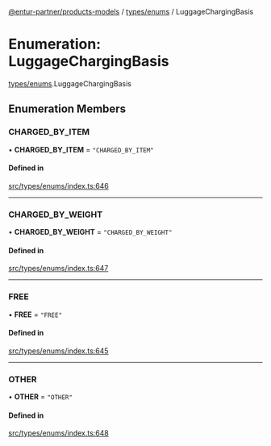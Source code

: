 [@entur-partner/products-models](../README.md) / [types/enums](../modules/types_enums.md) / LuggageChargingBasis

# Enumeration: LuggageChargingBasis

[types/enums](../modules/types_enums.md).LuggageChargingBasis

## Enumeration Members

### CHARGED\_BY\_ITEM

• **CHARGED\_BY\_ITEM** = ``"CHARGED_BY_ITEM"``

#### Defined in

[src/types/enums/index.ts:646](https://github.com/entur/products-models/blob/main/src/types/enums/index.ts#L646)

___

### CHARGED\_BY\_WEIGHT

• **CHARGED\_BY\_WEIGHT** = ``"CHARGED_BY_WEIGHT"``

#### Defined in

[src/types/enums/index.ts:647](https://github.com/entur/products-models/blob/main/src/types/enums/index.ts#L647)

___

### FREE

• **FREE** = ``"FREE"``

#### Defined in

[src/types/enums/index.ts:645](https://github.com/entur/products-models/blob/main/src/types/enums/index.ts#L645)

___

### OTHER

• **OTHER** = ``"OTHER"``

#### Defined in

[src/types/enums/index.ts:648](https://github.com/entur/products-models/blob/main/src/types/enums/index.ts#L648)
